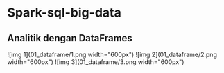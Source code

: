 # Spark-sql-big-data

## Analitik dengan DataFrames
![img 1](01_dataframe/1.png width="600px")
![img 2](01_dataframe/2.png width="600px")
![img 3](01_dataframe/3.png width="600px")
